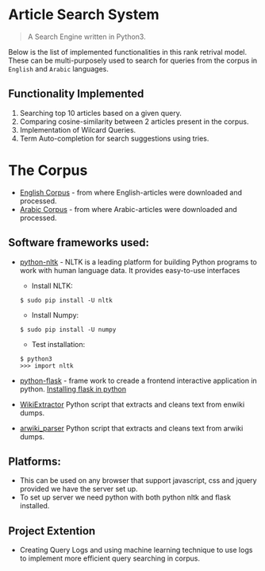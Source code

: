 # Article Search System 
> A Search Engine written in Python3.

Below is the list of implemented functionalities in this rank retrival model. These can be multi-purposely used to search for queries from the corpus in `English` and `Arabic` languages.

## Functionality Implemented

  1. Searching top 10 articles based on a given query.
  2. Comparing cosine-similarity between 2 articles present in the corpus.
  3. Implementation of Wilcard Queries.
  4. Term Auto-completion for search suggestions using tries.


# The Corpus 
 * [English Corpus](https://dumps.wikimedia.org/enwiki/latest/) - from where English-articles were downloaded and processed.
 * [Arabic Corpus](https://dumps.wikimedia.org/arwiki/latest/) - from where Arabic-articles were downloaded and processed.


## Software frameworks used:

 * [python-nltk](http://www.nltk.org/) - NLTK is a leading platform for building Python programs to work with human language data. It provides easy-to-use interfaces
 
    * Install NLTK:
    
    ```$ sudo pip install -U nltk```
   
   
   * Install Numpy: 
    
    ```$ sudo pip install -U numpy```
   
   
   * Test installation:
    
    ```
   $ python3 
   >>> import nltk
   ```

 * [python-flask](https://www.loomio.org/) - frame work to creade a frontend interactive application in python. [Installing flask in python](http://hanzratech.in/2015/01/16/setting-up-flask-in-ubuntu-14-04-in-virtual-environment.html)
 
 * [WikiExtractor](https://github.com/attardi/wikiextractor) Python script that extracts and cleans text from enwiki dumps.
 
 * [arwiki_parser](https://github.com/owo/arwiki_parser) Python script that extracts and cleans text from arwiki dumps.

 
## Platforms:

 * This can be used on any browser that support javascript, css and jquery provided we have the server set up.
 * To set up server we need python with both python nltk and flask installed.
 
## Project Extention
 * Creating Query Logs and using machine learning technique to use logs to implement more efficient query searching in corpus.
